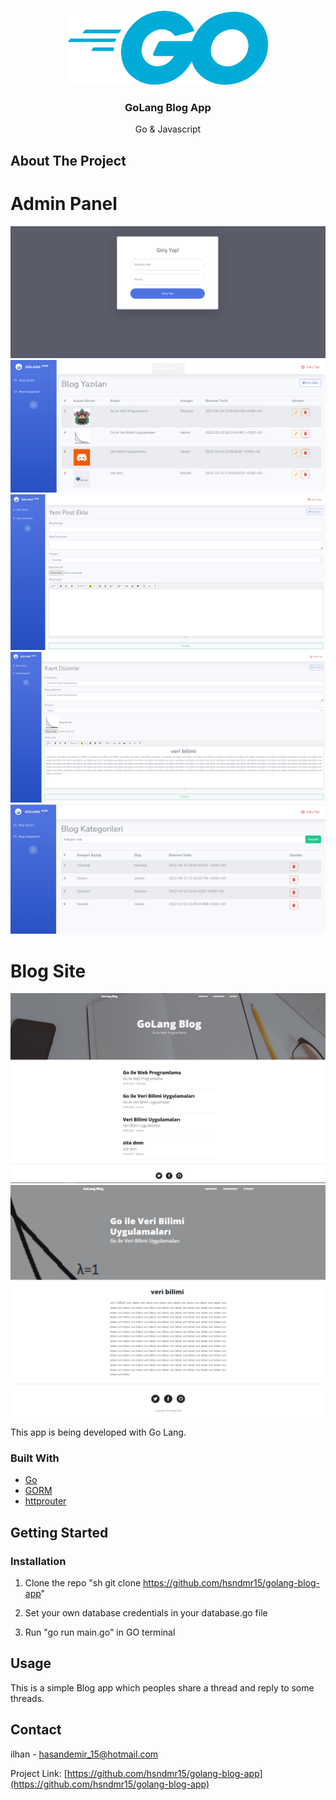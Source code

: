 <!-- PROJECT LOGO -->
<br />
<p align="center">
  <a href="https://github.com/othneildrew/Best-README-Template">
    <img src="images/logo.png" alt="Logo" width="320" height="119">
  </a>

<h3 align="center">GoLang Blog App</h3>

  <p align="center">
    Go & Javascript
    <br />
  </p>
</p>





<!-- ABOUT THE PROJECT -->
## About The Project

# Admin Panel

[![Product Name Screen Shot][product-screenshot-1]](https://raw.githubusercontent.com/hsndmr15/golang-blog-app/master/images/1.PNG)
[![Product Name Screen Shot][product-screenshot-2]](https://raw.githubusercontent.com/hsndmr15/golang-blog-app/master/images/2.PNG)
[![Product Name Screen Shot][product-screenshot-3]](https://raw.githubusercontent.com/hsndmr15/golang-blog-app/master/images/3.PNG)
[![Product Name Screen Shot][product-screenshot-4]](https://raw.githubusercontent.com/hsndmr15/golang-blog-app/master/images/4.PNG)
[![Product Name Screen Shot][product-screenshot-5]](https://raw.githubusercontent.com/hsndmr15/golang-blog-app/master/images/5.PNG)

# Blog Site

[![Product Name Screen Shot][product-screenshot-6]](https://raw.githubusercontent.com/hsndmr15/golang-blog-app/master/images/6.PNG)
[![Product Name Screen Shot][product-screenshot-7]](https://raw.githubusercontent.com/hsndmr15/golang-blog-app/master/images/7.PNG)







This app is being developed with Go Lang.


### Built With

* [Go](https://go.dev/)
* [GORM](https://pkg.go.dev/gorm.io/gorm)
* [httprouter](https://pkg.go.dev/github.com/julienschmidt/httprouter)




<!-- GETTING STARTED -->
## Getting Started


### Installation



1. Clone the repo
   "sh git clone https://github.com/hsndmr15/golang-blog-app"
   
2. Set your own database credentials in your database.go file

3. Run "go run main.go" in GO terminal

<!-- USAGE EXAMPLES -->
## Usage

This is a simple Blog app which peoples share a thread and reply to some threads.










<!-- CONTACT -->
## Contact

ilhan - hasandemir_15@hotmail.com

Project Link: [https://github.com/hsndmr15/golang-blog-app](https://github.com/hsndmr15/golang-blog-app)





<!-- MARKDOWN LINKS & IMAGES -->
<!-- https://www.markdownguide.org/basic-syntax/#reference-style-links -->
[contributors-shield]: https://img.shields.io/github/contributors/othneildrew/Best-README-Template.svg?style=for-the-badge
[contributors-url]: https://github.com/othneildrew/Best-README-Template/graphs/contributors
[forks-shield]: https://img.shields.io/github/forks/othneildrew/Best-README-Template.svg?style=for-the-badge
[forks-url]: https://github.com/othneildrew/Best-README-Template/network/members
[stars-shield]: https://img.shields.io/github/stars/othneildrew/Best-README-Template.svg?style=for-the-badge
[stars-url]: https://github.com/othneildrew/Best-README-Template/stargazers
[issues-shield]: https://img.shields.io/github/issues/othneildrew/Best-README-Template.svg?style=for-the-badge
[issues-url]: https://github.com/othneildrew/Best-README-Template/issues
[license-shield]: https://img.shields.io/github/license/othneildrew/Best-README-Template.svg?style=for-the-badge
[license-url]: https://github.com/othneildrew/Best-README-Template/blob/master/LICENSE.txt
[linkedin-shield]: https://img.shields.io/badge/-LinkedIn-black.svg?style=for-the-badge&logo=linkedin&colorB=555

[product-screenshot-1]: images/1.PNG
[product-screenshot-2]: images/2.PNG
[product-screenshot-3]: images/3.PNG
[product-screenshot-4]: images/4.PNG
[product-screenshot-5]: images/5.PNG
[product-screenshot-6]: images/6.PNG
[product-screenshot-7]: images/7.PNG
